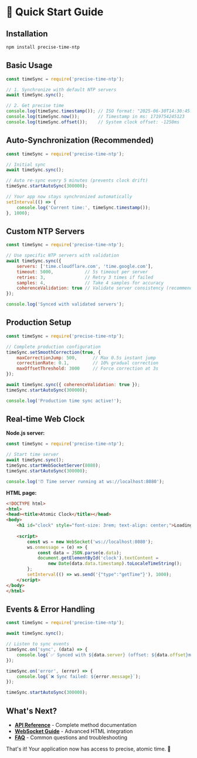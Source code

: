 # 🚀 Quick Start Guide

## Installation

```bash
npm install precise-time-ntp
```

## Basic Usage

```javascript
const timeSync = require('precise-time-ntp');

// 1. Synchronize with default NTP servers
await timeSync.sync();

// 2. Get precise time
console.log(timeSync.timestamp()); // ISO format: "2025-06-30T14:30:45.123Z"
console.log(timeSync.now());       // Timestamp in ms: 1719754245123
console.log(timeSync.offset());    // System clock offset: -1250ms
```

## Auto-Synchronization (Recommended)

```javascript
const timeSync = require('precise-time-ntp');

// Initial sync
await timeSync.sync();

// Auto re-sync every 5 minutes (prevents clock drift)
timeSync.startAutoSync(300000);

// Your app now stays synchronized automatically
setInterval(() => {
    console.log('Current time:', timeSync.timestamp());
}, 1000);
```

## Custom NTP Servers

```javascript
const timeSync = require('precise-time-ntp');

// Use specific NTP servers with validation
await timeSync.sync({
    servers: ['time.cloudflare.com', 'time.google.com'],
    timeout: 5000,            // 5s timeout per server
    retries: 3,               // Retry 3 times if failed
    samples: 4,               // Take 4 samples for accuracy
    coherenceValidation: true // Validate server consistency (recommended)
});

console.log('Synced with validated servers');
```

## Production Setup

```javascript
const timeSync = require('precise-time-ntp');

// Complete production configuration
timeSync.setSmoothCorrection(true, {
    maxCorrectionJump: 500,      // Max 0.5s instant jump
    correctionRate: 0.1,         // 10% gradual correction
    maxOffsetThreshold: 3000     // Force correction at 3s
});

await timeSync.sync({ coherenceValidation: true });
timeSync.startAutoSync(300000);

console.log('Production time sync active!');
```

## Real-time Web Clock

**Node.js server:**
```javascript
const timeSync = require('precise-time-ntp');

// Start time server
await timeSync.sync();
timeSync.startWebSocketServer(8080);
timeSync.startAutoSync(300000);

console.log('⏰ Time server running at ws://localhost:8080');
```

**HTML page:**
```html
<!DOCTYPE html>
<html>
<head><title>Atomic Clock</title></head>
<body>
    <h1 id="clock" style="font-size: 3rem; text-align: center;">Loading...</h1>
    
    <script>
        const ws = new WebSocket('ws://localhost:8080');
        ws.onmessage = (e) => {
            const data = JSON.parse(e.data);
            document.getElementById('clock').textContent = 
                new Date(data.data.timestamp).toLocaleTimeString();
        };
        setInterval(() => ws.send('{"type":"getTime"}'), 1000);
    </script>
</body>
</html>
```

## Events & Error Handling

```javascript
const timeSync = require('precise-time-ntp');

await timeSync.sync();

// Listen to sync events
timeSync.on('sync', (data) => {
    console.log(`✅ Synced with ${data.server} (offset: ${data.offset}ms)`);
});

timeSync.on('error', (error) => {
    console.log(`❌ Sync failed: ${error.message}`);
});

timeSync.startAutoSync(300000);
```

## What's Next?

- **[API Reference](api-reference.md)** - Complete method documentation
- **[WebSocket Guide](websocket-guide.md)** - Advanced HTML integration
- **[FAQ](faq.md)** - Common questions and troubleshooting

That's it! Your application now has access to precise, atomic time. 🎯
